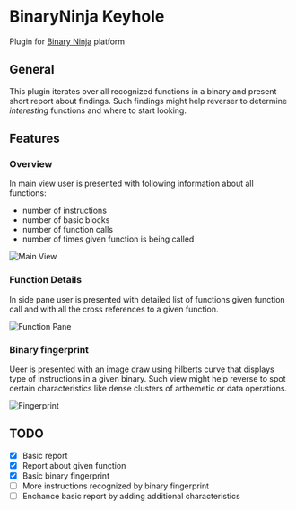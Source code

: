 BinaryNinja Keyhole
====================
Plugin for [Binary Ninja](https://binary.ninja/) platform

## General
This plugin iterates over all recognized functions in a binary and present short report about findings.
Such findings might help reverser to determine _interesting_ functions and where to start looking.

## Features
### Overview
In main view user is presented with following information about all functions:
 - number of instructions
 - number of basic blocks
 - number of function calls
 - number of times given function is being called
 
 ![Main View](https://i.imgur.com/4z1B2jF.png)

### Function Details
In side pane user is presented with detailed list of functions given function call and with all the cross references to a given function.

![Function Pane](https://i.imgur.com/Acvqktp.png)

### Binary fingerprint
Ueer is presented with an image draw using hilberts curve that displays type of instructions in a given binary. Such view might help reverse to spot certain characteristics like dense clusters of arthemetic or data operations.

![Fingerprint](https://i.imgur.com/nMxP8AP.png)

## TODO
- [x] Basic report
- [x] Report about given function
- [x] Basic binary fingerprint
- [ ] More instructions recognized by binary fingerprint
- [ ] Enchance basic report by adding additional characteristics
